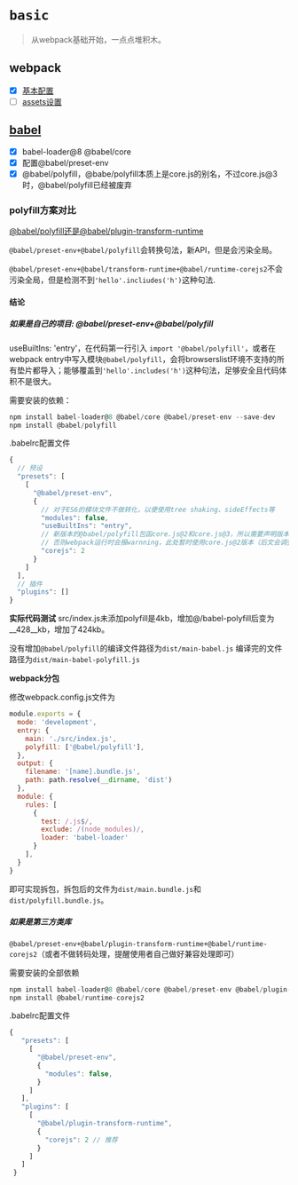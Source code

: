 # `basic`

> 从webpack基础开始，一点点堆积木。

## webpack

- [x] [基本配置](https://webpack.js.org/guides/getting-started/)
- [ ] [assets设置](https://webpack.js.org/guides/asset-management/#setup)

## [babel](https://webpack.eleven.net.cn/content/babel/)

- [x] babel-loader@8 @babel/core
- [x] 配置@babel/preset-env
- [x] @babel/polyfill，@babe/polyfill本质上是core.js的别名，不过core.js@3时，@babel/polyfill已经被废弃

### polyfill方案对比

[@babel/polyfill还是@babel/plugin-transform-runtime](https://webpack.eleven.net.cn/content/babel/polyfill-or-runtime.html)

`@babel/preset-env+@babel/polyfill`会转换句法，新API，但是会污染全局。

`@babel/preset-env+@babel/transform-runtime+@babel/runtime-corejs2`不会污染全局，但是检测不到`'hello'.incliudes('h')`这种句法.

#### 结论

##### 如果是自己的项目: @babel/preset-env+@babel/polyfill
useBuiltIns: 'entry'，在代码第一行引入 `import '@babel/polyfill'`，或者在webpack entry中写入模块`@babel/polyfill`，会将browserslist环境不支持的所有垫片都导入；能够覆盖到`'hello'.includes('h')`这种句法，足够安全且代码体积不是很大。

需要安装的依赖：
```js
npm install babel-loader@8 @babel/core @babel/preset-env --save-dev 
npm install @babel/polyfill
```
.babelrc配置文件
```js
{
  // 预设
  "presets": [
    [
      "@babel/preset-env",
      {
        // 对于ES6的模块文件不做转化，以便使用tree shaking、sideEffects等
        "modules": false,
        "useBuiltIns": "entry",
        // 新版本的@babel/polyfill包函core.js@2和core.js@3，所以需要声明版本，
        // 否则webpack运行时会报warnning，此处暂时使用core.js@2版本（后文会调整为3）
        "corejs": 2
      }
    ]
  ],
  // 插件
  "plugins": []
}
```


__实际代码测试__
src/index.js未添加polyfill是4kb，增加@/babel-polyfill后变为__428__kb，增加了424kb。

没有增加`@babel/polyfill`的编译文件路径为`dist/main-babel.js`
编译完的文件路径为`dist/main-babel-polyfill.js`

__webpack分包__

修改webpack.config.js文件为
```js
module.exports = {
  mode: 'development',
  entry: {
    main: './src/index.js',
    polyfill: ['@babel/polyfill'],
  }, 
  output: {
    filename: '[name].bundle.js',
    path: path.resolve(__dirname, 'dist')
  },
  module: {
    rules: [
      {
        test: /.js$/,
        exclude: /(node_modules)/,
        loader: 'babel-loader'
      }
    ],
  }
}
```
即可实现拆包，拆包后的文件为`dist/main.bundle.js`和`dist/polyfill.bundle.js`。


##### 如果是第三方类库

`@babel/preset-env+@babel/plugin-transform-runtime+@babel/runtime-corejs2`（或者不做转码处理，提醒使用者自己做好兼容处理即可）

需要安装的全部依赖
```js
npm install babel-loader@8 @babel/core @babel/preset-env @babel/plugin-transform-runtime --save-dev
npm install @babel/runtime-corejs2
```

.babelrc配置文件
```js
{
   "presets": [
     [
       "@babel/preset-env",
       {
         "modules": false,
       }
     ]
   ],
   "plugins": [
     [
       "@babel/plugin-transform-runtime",
       {
         "corejs": 2 // 推荐
       }
     ]
   ]
 }
```